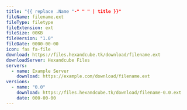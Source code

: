 ```yaml
---
title: "{{ replace .Name "-" " " | title }}"
fileName: filename.ext
fileType: filetype
fileExtension: ext
fileSize: 00KB
fileVersion: "1.0"
fileDate: 0000-00-00
icon: fas fa-file
download: https://files.hexandcube.tk/download/filename.ext
downloadServer: Hexandcube Files
servers: 
  - name: Example Server
    download: https://example.com/download/filename.ext
versions:
  - name: "0.0"
    download: https://files.hexandcube.tk/download/filename-0.0.ext
    date: 000-00-00
---
```

